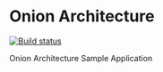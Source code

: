 # Onion Architecture
[![Build status](https://ci.appveyor.com/api/projects/status/iddro74s87s9ol50?svg=true)](https://ci.appveyor.com/project/akoken/onion-architecture)

Onion Architecture Sample Application
